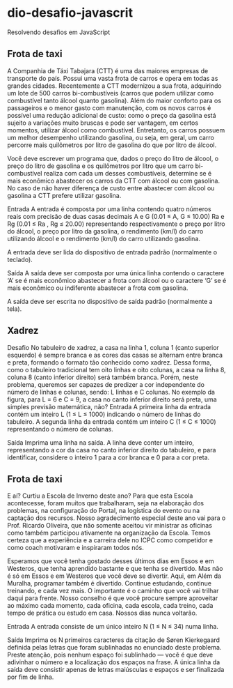 # dio-desafio-javascrit
Resolvendo desafios em JavaScript

## Frota de taxi
A Companhia de Táxi Tabajara (CTT) é uma das maiores empresas de transporte do país. Possui uma vasta frota de carros e opera em todas as grandes cidades. Recentemente a CTT modernizou a sua frota, adquirindo um lote de 500 carros bi-combustíveis (carros que podem utilizar como combustível tanto álcool quanto gasolina). Além do maior conforto para os passageiros e o menor gasto com manutenção, com os novos carros é possível uma redução adicional de custo: como o preço da gasolina está sujeito a variações muito bruscas e pode ser vantagem, em certos momentos, utilizar álcool como combustível. Entretanto, os carros possuem um melhor desempenho utilizando gasolina, ou seja, em geral, um carro percorre mais quilômetros por litro de gasolina do que por litro de álcool.

Você deve escrever um programa que, dados o preço do litro de álcool, o preço do litro de gasolina e os quilômetros por litro que um carro bi-combustível realiza com cada um desses combustíveis, determine se é mais econômico abastecer os carros da CTT com álcool ou com gasolina. No caso de não haver diferença de custo entre abastecer com álcool ou gasolina a CTT prefere utilizar gasolina.

Entrada
A entrada é composta por uma linha contendo quatro números reais com precisão de duas casas decimais A e G (0.01 ≤ A, G ≤ 10.00) Ra e Rg (0.01 ≤ Ra , Rg ≤ 20.00) representando respectivamente o preço por litro do álcool, o preço por litro da gasolina, o rendimento (km/l) do carro utilizando álcool e o rendimento (km/l) do carro utilizando gasolina.

A entrada deve ser lida do dispositivo de entrada padrão (normalmente o teclado).

Saída
A saída deve ser composta por uma única linha contendo o caractere ‘A’ se é mais econômico abastecer a frota com álcool ou o caractere ‘G’ se é mais econômico ou indiferente abastecer a frota com gasolina.

A saída deve ser escrita no dispositivo de saída padrão (normalmente a tela).


## Xadrez
Desafio
No tabuleiro de xadrez, a casa na linha 1, coluna 1 (canto superior esquerdo) é sempre branca e as cores das casas se alternam entre branca e preta, formando o formato tão conhecido como xadrez. Dessa forma, como o tabuleiro tradicional tem oito linhas e oito colunas, a casa na linha 8, coluna 8 (canto inferior direito) será também branca. Porém, neste problema, queremos ser capazes de predizer a cor independente do número de linhas e colunas, sendo: L linhas e C colunas. No exemplo da figura, para L = 6 e C = 9, a casa no canto inferior direito será preta, uma simples previsão matemática, não?
Entrada
A primeira linha da entrada contém um inteiro L (1 ≤ L ≤ 1000) indicando o número de linhas do tabuleiro.
A segunda linha da entrada contém um inteiro C (1 ≤ C ≤ 1000) representando o número de colunas.

Saída
Imprima uma linha na saída. A linha deve conter um inteiro, representando a cor da casa no canto inferior direito do tabuleiro, e para identificar, considere o inteiro 1 para a cor branca e 0 para a cor preta.

## Frota de taxi
E aí? Curtiu a Escola de Inverno deste ano? Para que esta Escola acontecesse, foram muitos que trabalharam, seja na elaboração dos problemas, na configuração do Portal, na logística do evento ou na captação dos recursos. Nosso agradecimento especial deste ano vai para o Prof. Ricardo Oliveira, que não somente aceitou vir ministrar as oficinas como também participou ativamente na organização da Escola. Temos certeza que a experiência e a carreira dele no ICPC como competidor e como coach motivaram e inspiraram todos nós.

Esperamos que você tenha gostado desses últimos dias em Essos e em Westeros, que tenha aprendido bastante e que tenha se divertido. Mas não é só em Essos e em Westeros que você deve se divertir. Aqui, em Além da Muralha, programar também é divertido. Continue estudando, continue treinando, e cada vez mais. O importante é o caminho que você vai trilhar daqui para frente. Nosso conselho é que você procure sempre aproveitar ao máximo cada momento, cada oficina, cada escola, cada treino, cada tempo de prática ou estudo em casa. Nossos dias nunca voltarão.

Entrada
A entrada consiste de um único inteiro N (1 ≤ N ≤ 34) numa linha.

Saída
Imprima os N primeiros caracteres da citação de Søren Kierkegaard definida pelas letras que foram sublinhadas no enunciado deste problema. Preste atenção, pois nenhum espaço foi sublinhado — você é que deve adivinhar o número e a localização dos espaços na frase. A única linha da saída deve consistir apenas de letras maiúsculas e espaços e ser finalizada por fim de linha.
